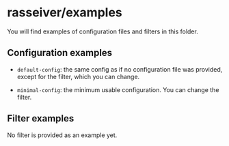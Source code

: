 # rasseiver/examples

You will find examples of configuration files and filters in this folder.

## Configuration examples

 * ``default-config``: the same config as if no configuration file was provided,
   except for the filter, which you can change.

 * ``minimal-config``: the minimum usable configuration.  You can change the
   filter.

## Filter examples

No filter is provided as an example yet.
